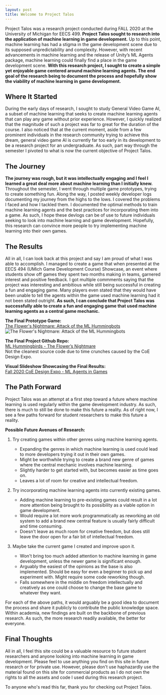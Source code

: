 ```yaml
---
layout: post
title: Welcome to Project Talos
---
```


Project Talos was a research project conducted during FALL 2020 at the University of Michigan for EECS 499. **Project Talos sought to research into the application of machine learning in game development.** Up to this point, machine learning has had a stigma in the game development scene due to its supposed unpredictability and complexity. However, with recent advancements in machine learning and the release of Unity’s ML Agents package, machine learning could finally find a place in the game development scene. **With this research project, I sought to create a simple yet enjoyable game centered around machine learning agents. The end goal of the research being to document the process and hopefully show the viability of machine learning in game development.**

## Where It Started

During the early days of research, I sought to study General Video Game AI, a subset of machine learning that seeks to create machine learning agents that can play any game without prior experience. However, I quickly realized that the magnitude of such a project was far to great for the duration of the course. I also noticed that at the current moment, aside from a few prominent individuals in the research community trying to achieve this dream, general video game AI is currently far too early in its development to be a research project for an undergraduate. As such, part way through the semester I pivoted to what is now the current objective of Project Talos.

## The Journey

**The journey was rough, but it was intellectually engaging and I feel I learned a great deal more about machine learning than I initially knew.** Throughout the semester, I went through multiple game prototypes, trying to create something fun. Along the way, I posted weekly developer logs documenting my journey from the highs to the lows. I covered the problems I faced and how I tackled them. I documented the optimal methods to train machine learning agents and the best practices for incorporating them into a game. As such, I hope these devlogs can be of use to future individuals seeking to look into machine learning and game development. Hopefully, this research can convince more people to try implementing machine learning into their own games. 

## The Results

All in all, I can look back at this project and say I am proud of what I was able to accomplish. I managed to create a game that when presented at the EECS 494 (UMich Game Development Course) Showcase, an event where students show off games they spent two months making in teams, garnered interest and positive feedback. I got multiple commments saying that the project was interesting and ambitious while still being successful in creating a fun and engaging game. Many players even stated that they would have been unable to tell the agents within the game used machine learning had it not been stated outright. **As such, I can conclude that Project Talos was successfully able to create a fun and engaging game that used machine learning agents as a central game mechanic.**

**The Final Prototype Game:**  
[The Flower's Nightmare: Attack of the ML Hummingbots](https://royalguardstudios.itch.io/the-flowers-nightmare)
![The Flower's Nightmare: Attack of the ML Hummingbots](https://img.itch.zone/aW1nLzQ3MjE5MDAucG5n/original/rkCQp0.png)

**The Final Project Github Repo:**  
[ML Hummingbirds - The Flower’s Nightmare](https://github.com/OsamahAnsari/ML-Hummingbirds)  
Not the cleanest source code due to time crunches caused by the CoE Design Expo.

**Visual Slideshow Showcasing the Final Results:**  
[Fall 2020 CoE Design Expo - ML Agents in Games](https://docs.google.com/presentation/d/1zl-6EEp7SOEROw0jPdHHJ6FFgav-9bWAdp_aZMvI5_o/edit?usp=sharing)

## The Path Forward

Project Talos was an attempt at a first step toward a future where machine learning is used regularly within the game development industry. As such, there is much to still be done to make this future a reality. As of right now, I see a few paths forward for student researchers to make this future a reality.  

**Possible Future Avenues of Research:**
1. Try creating games within other genres using machine learning agents.
   - Expanding the genres in which machine learning is used could lead to more developers trying it out in their own games.
   - Might be worthwhile trying to create a brand new genre of games where the central mechanic involves machine learning.
   - Slightly harder to get started with, but becomes easier as time goes on.
   - Leaves a lot of room for creative and intellectual freedom.
   
2. Try incorporating machine learning agents into currently existing games.
   - Adding machine learning to pre-existing games could result in a lot more attention being brought to its possibility as a viable option in game development.
   - Would require a lot more work programmatically as reworking an old system to add a brand new central feature is usually fairly difficult and time consuming.
   - Doesn't leave as much room for creative freedom, but does still leave the door open for a fair bit of intellectual freedom. 

3. Maybe take the current game I created and improve upon it.
   - Won't bring too much added attention to machine learning in game development, unless the newer game is significant enough.
   - Arguably the easiest of the opinions as the base is also implemented. Should be easy for even a beginner to pick up and experiment with. Might require some code reworking though.
   - Falls somewhere in the middle on freedom intellectually and creatively as one could choose to change the base game to whatever they want.

For each of the above paths, it would arguably be a good idea to document the process and share it publicly to contribute the public knowledge space. Within academia, new findings are built on the backbone of previous research. As such, the more research readily available, the better for everyone.

## Final Thoughts

All in all, I feel this site could be a valuable resource to future student researchers and anyone looking into machine learning in game development. Please feel to use anything you find on this site in future research or for private use. However, please don't use haphazardly use the material found on this site for commercial products as I do not own the rights to all the assets and code I used during this research project.

To anyone who's read this far, thank you for checking out Project Talos.
